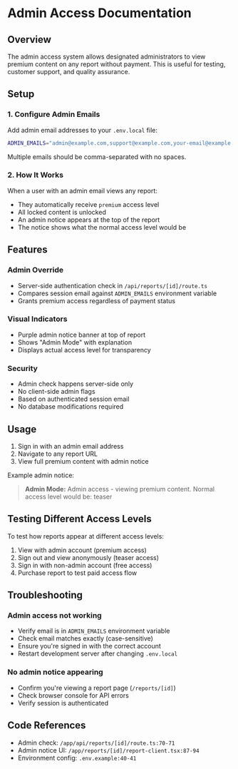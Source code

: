 # Admin Access Documentation

## Overview

The admin access system allows designated administrators to view premium content on any report without payment. This is useful for testing, customer support, and quality assurance.

## Setup

### 1. Configure Admin Emails

Add admin email addresses to your `.env.local` file:

```bash
ADMIN_EMAILS="admin@example.com,support@example.com,your-email@example.com"
```

Multiple emails should be comma-separated with no spaces.

### 2. How It Works

When a user with an admin email views any report:
- They automatically receive `premium` access level
- All locked content is unlocked
- An admin notice appears at the top of the report
- The notice shows what the normal access level would be

## Features

### Admin Override
- Server-side authentication check in `/api/reports/[id]/route.ts`
- Compares session email against `ADMIN_EMAILS` environment variable
- Grants premium access regardless of payment status

### Visual Indicators
- Purple admin notice banner at top of report
- Shows "Admin Mode" with explanation
- Displays actual access level for transparency

### Security
- Admin check happens server-side only
- No client-side admin flags
- Based on authenticated session email
- No database modifications required

## Usage

1. Sign in with an admin email address
2. Navigate to any report URL
3. View full premium content with admin notice

Example admin notice:
> **Admin Mode:** Admin access - viewing premium content. Normal access level would be: teaser

## Testing Different Access Levels

To test how reports appear at different access levels:
1. View with admin account (premium access)
2. Sign out and view anonymously (teaser access)
3. Sign in with non-admin account (free access)
4. Purchase report to test paid access flow

## Troubleshooting

### Admin access not working
- Verify email is in `ADMIN_EMAILS` environment variable
- Check email matches exactly (case-sensitive)
- Ensure you're signed in with the correct account
- Restart development server after changing `.env.local`

### No admin notice appearing
- Confirm you're viewing a report page (`/reports/[id]`)
- Check browser console for API errors
- Verify session is authenticated

## Code References

- Admin check: `/app/api/reports/[id]/route.ts:70-71`
- Admin notice UI: `/app/reports/[id]/report-client.tsx:87-94`
- Environment config: `.env.example:40-41`